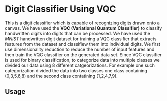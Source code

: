 # Digit Classifier Using VQC

This is a digit classifier which is capable of recognizing digits drawn onto a canvas. We have used the **VQC (Variational Quantum Classifier)** to classify
handwritten digits into digits that can be processed. We have used the *MNIST* handwritten digit dataset for training a VQC classifier that extracts features from
the dataset and classifiew them into individual digits. We first use dimensionality reduction to reduce the number of input features and then train the VQC classifier
on the generated data set. Since VQC classifier is used for binary classification, to categorize data into multiple classes we divided our data using 8 different catgeorizations.
For example one such categorization divided the data into two classes one class containing (0,3,5,6,8) and the second class contatining (1,2,4,7,9).

## Usage

